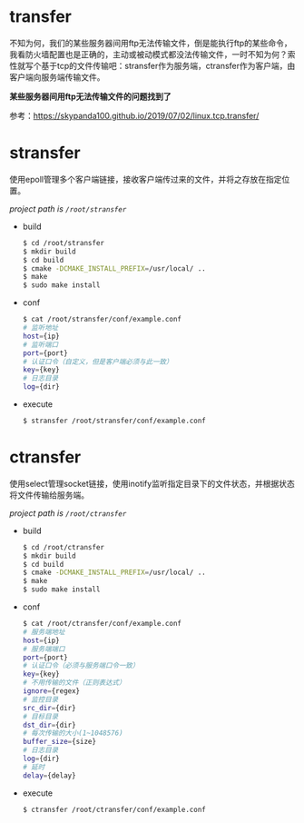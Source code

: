 # transfer
不知为何，我们的某些服务器间用ftp无法传输文件，倒是能执行ftp的某些命令，我看防火墙配置也是正确的，主动或被动模式都没法传输文件，一时不知为何？索性就写个基于tcp的文件传输吧：stransfer作为服务端，ctransfer作为客户端，由客户端向服务端传输文件。

**某些服务器间用ftp无法传输文件的问题找到了**

参考：https://skypanda100.github.io/2019/07/02/linux.tcp.transfer/

# stransfer
使用epoll管理多个客户端链接，接收客户端传过来的文件，并将之存放在指定位置。

*project path is `/root/stransfer`*
* build  
    ```bash
    $ cd /root/stransfer
    $ mkdir build
    $ cd build
    $ cmake -DCMAKE_INSTALL_PREFIX=/usr/local/ ..
    $ make
    $ sudo make install
    ```
* conf
    ```bash
    $ cat /root/stransfer/conf/example.conf
    # 监听地址
    host={ip}
    # 监听端口
    port={port}
    # 认证口令（自定义，但是客户端必须与此一致）
    key={key}
    # 日志目录
    log={dir}
    ```
* execute  
    ```bash
    $ stransfer /root/stransfer/conf/example.conf
    ```
# ctransfer
使用select管理socket链接，使用inotify监听指定目录下的文件状态，并根据状态将文件传输给服务端。

*project path is `/root/ctransfer`*
* build  
    ```bash
    $ cd /root/ctransfer
    $ mkdir build
    $ cd build
    $ cmake -DCMAKE_INSTALL_PREFIX=/usr/local/ ..
    $ make
    $ sudo make install
    ```
* conf
    ```bash
    $ cat /root/ctransfer/conf/example.conf
    # 服务端地址
    host={ip}
    # 服务端端口
    port={port}
    # 认证口令（必须与服务端口令一致）
    key={key}
    # 不用传输的文件（正则表达式）
    ignore={regex}
    # 监控目录
    src_dir={dir}
    # 目标目录
    dst_dir={dir}
    # 每次传输的大小(1~1048576)
    buffer_size={size}
    # 日志目录
    log={dir}
    # 延时
    delay={delay}
    ```
* execute  
    ```bash
    $ ctransfer /root/ctransfer/conf/example.conf
    ```
